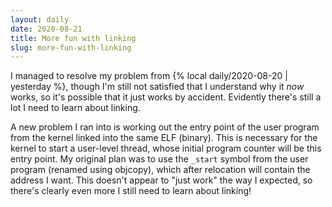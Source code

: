 ```yaml
---
layout: daily
date: 2020-08-21
title: More fun with linking
slug: more-fun-with-linking
---
```


I managed to resolve my problem from {% local daily/2020-08-20 | yesterday %}, though I'm still not
satisfied that I understand why it _now_ works, so it's possible that it just works by accident.
Evidently there's still a lot I need to learn about linking.

A new problem I ran into is working out the entry point of the user program from the kernel linked
into the same ELF (binary).
This is necessary for the kernel to start a user-level thread, whose initial program counter will
be this entry point.
My original plan was to use the `_start` symbol from the user program
(renamed using objcopy), which after relocation will contain the address I want.
This doesn't appear to "just work" the way I expected, so there's clearly even more I still need
to learn about linking!
